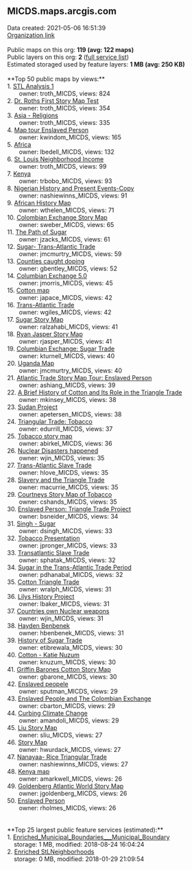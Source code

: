 <h2>MICDS.maps.arcgis.com</h2> Data created: 2021-05-06 16:51:39 <br /><a target='new' href='https://MICDS.maps.arcgis.com'>Organization link</a><br /><br />Public maps on this org: <b>119 (avg: 122 maps)</b><br />Public layers on this org: <b>2 </b>(<a target='new' href='https://services.arcgis.com/GUbS5BJdGa0pbiaV/ArcGIS/rest/services'>full service list</a>)<br />Estimated storaged used by feature layers: <b>1 MB (avg: 250 KB)</b><br /><br />**Top 50 public maps by views:**<br />  1. <a target='new' href='https://www.arcgis.com/home/item.html?id=60fc040e69f74866be2743473a8737e5'>STL Analysis 1</a> <br />  &nbsp;&nbsp;&nbsp;&nbsp; &nbsp;&nbsp;owner: troth_MICDS, views: 824<br />  2. <a target='new' href='https://www.arcgis.com/home/item.html?id=9adfffea33624cf5a0757a2006989ba0'>Dr. Roths First Story Map Test</a> <br />  &nbsp;&nbsp;&nbsp;&nbsp; &nbsp;&nbsp;owner: troth_MICDS, views: 354<br />  3. <a target='new' href='https://www.arcgis.com/home/item.html?id=2f5bfafe7f89434f81aa1d47a4b156e2'>Asia - Religions</a> <br />  &nbsp;&nbsp;&nbsp;&nbsp; &nbsp;&nbsp;owner: troth_MICDS, views: 335<br />  4. <a target='new' href='https://www.arcgis.com/home/item.html?id=ad53b2c6a5d343038ec6c82697cf9607'>Map tour Enslaved Person </a> <br />  &nbsp;&nbsp;&nbsp;&nbsp; &nbsp;&nbsp;owner: kwindom_MICDS, views: 165<br />  5. <a target='new' href='https://www.arcgis.com/home/item.html?id=88533ad8f92a459797b5ae1424300d92'>Africa</a> <br />  &nbsp;&nbsp;&nbsp;&nbsp; &nbsp;&nbsp;owner: lbedell_MICDS, views: 132<br />  6. <a target='new' href='https://www.arcgis.com/home/item.html?id=94ba2c2938e7402cbbec5e52452ca536'>St. Louis Neighborhood Income</a> <br />  &nbsp;&nbsp;&nbsp;&nbsp; &nbsp;&nbsp;owner: troth_MICDS, views: 99<br />  7. <a target='new' href='https://www.arcgis.com/home/item.html?id=78a9d68145e447dba2ad3edaf73526c2'>Kenya</a> <br />  &nbsp;&nbsp;&nbsp;&nbsp; &nbsp;&nbsp;owner: trbobo_MICDS, views: 93<br />  8. <a target='new' href='https://www.arcgis.com/home/item.html?id=52c2f28508ef4881a989dd0cab5702d6'>Nigerian History and Present Events-Copy</a> <br />  &nbsp;&nbsp;&nbsp;&nbsp; &nbsp;&nbsp;owner: nashiewinns_MICDS, views: 91<br />  9. <a target='new' href='https://www.arcgis.com/home/item.html?id=2a9fb66de3fc46e299250def8c514f1e'>African History Map</a> <br />  &nbsp;&nbsp;&nbsp;&nbsp; &nbsp;&nbsp;owner: wthelen_MICDS, views: 71<br />  10. <a target='new' href='https://www.arcgis.com/home/item.html?id=e13d9bba341c4f3e9b5fe25127a2c710'>Colombian Exchange Story Map</a> <br />  &nbsp;&nbsp;&nbsp;&nbsp; &nbsp;&nbsp;owner: sweber_MICDS, views: 65<br />  11. <a target='new' href='https://www.arcgis.com/home/item.html?id=94c68eebed58483da3284cf9797750ba'>The Path of Sugar</a> <br />  &nbsp;&nbsp;&nbsp;&nbsp; &nbsp;&nbsp;owner: jzacks_MICDS, views: 61<br />  12. <a target='new' href='https://www.arcgis.com/home/item.html?id=c94d210be08e4559aa0441bc74b4013f'>Sugar- Trans-Atlantic Trade</a> <br />  &nbsp;&nbsp;&nbsp;&nbsp; &nbsp;&nbsp;owner: jmcmurtry_MICDS, views: 59<br />  13. <a target='new' href='https://www.arcgis.com/home/item.html?id=feb449c4218a4b7ba55f0ca982538009'>Counties caught doping </a> <br />  &nbsp;&nbsp;&nbsp;&nbsp; &nbsp;&nbsp;owner: gbentley_MICDS, views: 52<br />  14. <a target='new' href='https://www.arcgis.com/home/item.html?id=37694a537b3c47ada13a0ca5ece830f9'>Columbian Exchange 5.0</a> <br />  &nbsp;&nbsp;&nbsp;&nbsp; &nbsp;&nbsp;owner: jmorris_MICDS, views: 45<br />  15. <a target='new' href='https://www.arcgis.com/home/item.html?id=102a0b1817894890be1425706ce64527'>Cotton map</a> <br />  &nbsp;&nbsp;&nbsp;&nbsp; &nbsp;&nbsp;owner: japace_MICDS, views: 42<br />  16. <a target='new' href='https://www.arcgis.com/home/item.html?id=837241ec3b3b40d2a6482eef5c7df159'>Trans-Atlantic Trade</a> <br />  &nbsp;&nbsp;&nbsp;&nbsp; &nbsp;&nbsp;owner: wgiles_MICDS, views: 42<br />  17. <a target='new' href='https://www.arcgis.com/home/item.html?id=64ef4cbb23844881bd8ed5271190098c'>Sugar Story Map </a> <br />  &nbsp;&nbsp;&nbsp;&nbsp; &nbsp;&nbsp;owner: ralzahabi_MICDS, views: 41<br />  18. <a target='new' href='https://www.arcgis.com/home/item.html?id=d968cc501bc947d2b70a0bac5fa1528c'>Ryan Jasper Story Map</a> <br />  &nbsp;&nbsp;&nbsp;&nbsp; &nbsp;&nbsp;owner: rjasper_MICDS, views: 41<br />  19. <a target='new' href='https://www.arcgis.com/home/item.html?id=277bc212d8e74c7fb7c0b5bfbab2384d'>Columbian Exchange: Sugar Trade</a> <br />  &nbsp;&nbsp;&nbsp;&nbsp; &nbsp;&nbsp;owner: kturnell_MICDS, views: 40<br />  20. <a target='new' href='https://www.arcgis.com/home/item.html?id=b0cc8a15290e44208f8e55e7988c674e'>Uganda Map</a> <br />  &nbsp;&nbsp;&nbsp;&nbsp; &nbsp;&nbsp;owner: jmcmurtry_MICDS, views: 40<br />  21. <a target='new' href='https://www.arcgis.com/home/item.html?id=713688e82f194ddf9f946ed741f90863'>Atlantic Trade Story Map Tour: Enslaved Person</a> <br />  &nbsp;&nbsp;&nbsp;&nbsp; &nbsp;&nbsp;owner: ashiang_MICDS, views: 39<br />  22. <a target='new' href='https://www.arcgis.com/home/item.html?id=e454990dc92540078d5020d7d301ace8'>A Brief History of Cotton and Its Role in the Triangle Trade</a> <br />  &nbsp;&nbsp;&nbsp;&nbsp; &nbsp;&nbsp;owner: mkinsey_MICDS, views: 38<br />  23. <a target='new' href='https://www.arcgis.com/home/item.html?id=70e03764c2ad4e08b1f931be110479bc'>Sudan Project</a> <br />  &nbsp;&nbsp;&nbsp;&nbsp; &nbsp;&nbsp;owner: apetersen_MICDS, views: 38<br />  24. <a target='new' href='https://www.arcgis.com/home/item.html?id=fd850c66057a47b89a0f2bedf213ccd0'>Triangular Trade: Tobacco </a> <br />  &nbsp;&nbsp;&nbsp;&nbsp; &nbsp;&nbsp;owner: edurrill_MICDS, views: 37<br />  25. <a target='new' href='https://www.arcgis.com/home/item.html?id=65262978ba4846988a5ad971e94d20f5'>Tobacco story map</a> <br />  &nbsp;&nbsp;&nbsp;&nbsp; &nbsp;&nbsp;owner: abirkel_MICDS, views: 36<br />  26. <a target='new' href='https://www.arcgis.com/home/item.html?id=263e4bf3a2814fb5a757790d9392115a'>Nuclear Disasters happened</a> <br />  &nbsp;&nbsp;&nbsp;&nbsp; &nbsp;&nbsp;owner: wjin_MICDS, views: 35<br />  27. <a target='new' href='https://www.arcgis.com/home/item.html?id=0d2f9499d36746bcad30a8928a46d5c9'>Trans-Atlantic Slave Trade</a> <br />  &nbsp;&nbsp;&nbsp;&nbsp; &nbsp;&nbsp;owner: hlove_MICDS, views: 35<br />  28. <a target='new' href='https://www.arcgis.com/home/item.html?id=b80a87a4272844e6897fc663825e1691'>Slavery and the Triangle Trade</a> <br />  &nbsp;&nbsp;&nbsp;&nbsp; &nbsp;&nbsp;owner: macurrie_MICDS, views: 35<br />  29. <a target='new' href='https://www.arcgis.com/home/item.html?id=4c7807dd76604c0191bed054b490e925'>Courtneys Story Map of Tobacco</a> <br />  &nbsp;&nbsp;&nbsp;&nbsp; &nbsp;&nbsp;owner: cshands_MICDS, views: 35<br />  30. <a target='new' href='https://www.arcgis.com/home/item.html?id=7e67d1ccf3394486ba4c8dbb3b7d28b0'>Enslaved Person:  Triangle Trade Project</a> <br />  &nbsp;&nbsp;&nbsp;&nbsp; &nbsp;&nbsp;owner: bsneider_MICDS, views: 34<br />  31. <a target='new' href='https://www.arcgis.com/home/item.html?id=a2a61651a6054c288109df050f8bb4b4'>Singh - Sugar</a> <br />  &nbsp;&nbsp;&nbsp;&nbsp; &nbsp;&nbsp;owner: dsingh_MICDS, views: 33<br />  32. <a target='new' href='https://www.arcgis.com/home/item.html?id=0447fe530ffb49b28990056b6f1e66ab'>Tobacco Presentation</a> <br />  &nbsp;&nbsp;&nbsp;&nbsp; &nbsp;&nbsp;owner: jpronger_MICDS, views: 33<br />  33. <a target='new' href='https://www.arcgis.com/home/item.html?id=3dbce926f20343e1908f46168bc96bed'>Transatlantic Slave Trade</a> <br />  &nbsp;&nbsp;&nbsp;&nbsp; &nbsp;&nbsp;owner: sphatak_MICDS, views: 32<br />  34. <a target='new' href='https://www.arcgis.com/home/item.html?id=da9a425065d94f289a34cd12ab574311'>Sugar in the Trans-Atlantic Trade Period</a> <br />  &nbsp;&nbsp;&nbsp;&nbsp; &nbsp;&nbsp;owner: pdhanabal_MICDS, views: 32<br />  35. <a target='new' href='https://www.arcgis.com/home/item.html?id=2cc796ca07cb4f7b90501051a7a6100c'>Cotton Triangle Trade</a> <br />  &nbsp;&nbsp;&nbsp;&nbsp; &nbsp;&nbsp;owner: wralph_MICDS, views: 31<br />  36. <a target='new' href='https://www.arcgis.com/home/item.html?id=2123ac9c3b00475e8992c0557178c26f'>Lilys History Project </a> <br />  &nbsp;&nbsp;&nbsp;&nbsp; &nbsp;&nbsp;owner: lbaker_MICDS, views: 31<br />  37. <a target='new' href='https://www.arcgis.com/home/item.html?id=864ccb95261b4004bca5b74246e4f8f9'>Countries own Nuclear weapons</a> <br />  &nbsp;&nbsp;&nbsp;&nbsp; &nbsp;&nbsp;owner: wjin_MICDS, views: 31<br />  38. <a target='new' href='https://www.arcgis.com/home/item.html?id=f2f0301580a04540acf9fbd6303cfa0f'>Hayden Benbenek</a> <br />  &nbsp;&nbsp;&nbsp;&nbsp; &nbsp;&nbsp;owner: hbenbenek_MICDS, views: 31<br />  39. <a target='new' href='https://www.arcgis.com/home/item.html?id=c64b7acc72364eb3943cc1b0cfe5d918'>History of Sugar Trade</a> <br />  &nbsp;&nbsp;&nbsp;&nbsp; &nbsp;&nbsp;owner: etibrewala_MICDS, views: 30<br />  40. <a target='new' href='https://www.arcgis.com/home/item.html?id=61397066fa98469ab9f17c147c0164a3'>Cotton - Katie Nuzum</a> <br />  &nbsp;&nbsp;&nbsp;&nbsp; &nbsp;&nbsp;owner: knuzum_MICDS, views: 30<br />  41. <a target='new' href='https://www.arcgis.com/home/item.html?id=d246e141e28f466ca1b50b03a50703f4'>Griffin Barones Cotton Story Map</a> <br />  &nbsp;&nbsp;&nbsp;&nbsp; &nbsp;&nbsp;owner: gbarone_MICDS, views: 30<br />  42. <a target='new' href='https://www.arcgis.com/home/item.html?id=efa5c47a924447f1af3796d70d992207'>Enslaved peopele</a> <br />  &nbsp;&nbsp;&nbsp;&nbsp; &nbsp;&nbsp;owner: sputman_MICDS, views: 29<br />  43. <a target='new' href='https://www.arcgis.com/home/item.html?id=484dd71b340b4a53aa930f3507d56432'>Enslaved People and The Colombian Exchange</a> <br />  &nbsp;&nbsp;&nbsp;&nbsp; &nbsp;&nbsp;owner: cbarton_MICDS, views: 29<br />  44. <a target='new' href='https://www.arcgis.com/home/item.html?id=2504a97147354088b3661cb990f68575'>Curbing Climate Change</a> <br />  &nbsp;&nbsp;&nbsp;&nbsp; &nbsp;&nbsp;owner: amandoli_MICDS, views: 29<br />  45. <a target='new' href='https://www.arcgis.com/home/item.html?id=86e4a1aad10444f7bfca1eb65d5d28a9'>Liu Story Map</a> <br />  &nbsp;&nbsp;&nbsp;&nbsp; &nbsp;&nbsp;owner: sliu_MICDS, views: 27<br />  46. <a target='new' href='https://www.arcgis.com/home/item.html?id=689de7c8902e49978d0094ba62f68257'>Story Map</a> <br />  &nbsp;&nbsp;&nbsp;&nbsp; &nbsp;&nbsp;owner: hwurdack_MICDS, views: 27<br />  47. <a target='new' href='https://www.arcgis.com/home/item.html?id=efe089b160fc4530afa7c2b7ff68de06'>Nanayaa- Rice Triangular Trade</a> <br />  &nbsp;&nbsp;&nbsp;&nbsp; &nbsp;&nbsp;owner: nashiewinns_MICDS, views: 27<br />  48. <a target='new' href='https://www.arcgis.com/home/item.html?id=134da7afd3b94374ac151dc525c2a40a'>Kenya map</a> <br />  &nbsp;&nbsp;&nbsp;&nbsp; &nbsp;&nbsp;owner: amarkwell_MICDS, views: 26<br />  49. <a target='new' href='https://www.arcgis.com/home/item.html?id=f7854a2565c8454b97c1f374ebd339c0'>Goldenberg Atlantic World Story Map</a> <br />  &nbsp;&nbsp;&nbsp;&nbsp; &nbsp;&nbsp;owner: jgoldenberg_MICDS, views: 26<br />  50. <a target='new' href='https://www.arcgis.com/home/item.html?id=45124412042d4337872e9a8979df1a7d'>Enslaved Person</a> <br />  &nbsp;&nbsp;&nbsp;&nbsp; &nbsp;&nbsp;owner: rholmes_MICDS, views: 26<br /><br /><br />**Top 25 largest public feature services (estimated):**<br /> 1. <a target='new' href='https://www.arcgis.com/home/item.html?id=42278ceca4c84693b234aca3cc09dfb1'>Enriched_Municipal_Boundaries___Municipal_Boundary</a><br /> &nbsp;&nbsp;&nbsp;&nbsp;storage: 1 MB, modified: 2018-08-24 16:04:24<br /> 2. <a target='new' href='https://www.arcgis.com/home/item.html?id=6743282da5324194ab80e23e39904f56'>Enriched StLNeighborhoods</a><br /> &nbsp;&nbsp;&nbsp;&nbsp;storage: 0 MB, modified: 2018-01-29 21:09:54<br />